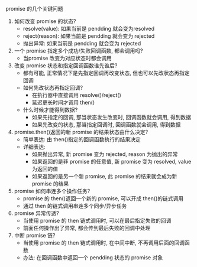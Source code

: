 promise 的几个关键问题 

1. 如何改变 promise 的状态?  
   - resolve(value): 如果当前是 pendding 就会变为resolved
   - reject(reason): 如果当前是 pendding 就会变为 rejected 
   - 抛出异常: 如果当前是 pendding 就会变为 rejected 
2. 一个 promise 指定多个成功/失败回调函数, 都会调用吗? 
   -  当promise 改变为对应状态时都会调用 
3. 改变 promise 状态和指定回调函数谁先谁后? 
   - 都有可能, 正常情况下是先指定回调再改变状态, 但也可以先改状态再指定回调
   - 如何先改状态再指定回调? 
     - 在执行器中直接调用 resolve()/reject() 
     - 延迟更长时间才调用 then() 
   - 什么时候才能得到数据? 
     - 如果先指定的回调, 那当状态发生改变时, 回调函数就会调用, 得到数据
     - 如果先改变的状态, 那当指定回调时, 回调函数就会调用, 得到数据 
4. promise.then()返回的新 promise 的结果状态由什么决定? 
   - 简单表达: 由 then()指定的回调函数执行的结果决定
   - 详细表达: 
     - 如果抛出异常, 新 promise 变为 rejected, reason 为抛出的异常
     - 如果返回的是非 promise 的任意值, 新 promise 变为 resolved, value 为返回的值
     - 如果返回的是另一个新 promise, 此 promise 的结果就会成为新promise 的结果
5. promise 如何串连多个操作任务?
   - promise 的 then()返回一个新的 promise, 可以开成 then()的链式调用
   - 通过 then 的链式调用串连多个同步/异步任务 
6. promise 异常传透? 
   - 当使用 promise 的 then 链式调用时, 可以在最后指定失败的回调
   - 前面任何操作出了异常, 都会传到最后失败的回调中处理
7. 中断 promise 链? 
   - 当使用 promise 的 then 链式调用时, 在中间中断, 不再调用后面的回调函数
   - 办法: 在回调函数中返回一个 pendding 状态的 promise 对象